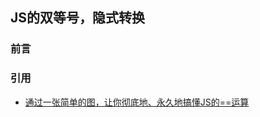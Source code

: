 ## JS的双等号，隐式转换

### 前言



### 引用

- [通过一张简单的图，让你彻底地、永久地搞懂JS的==运算](http://www.admin10000.com/document/9242.html)
